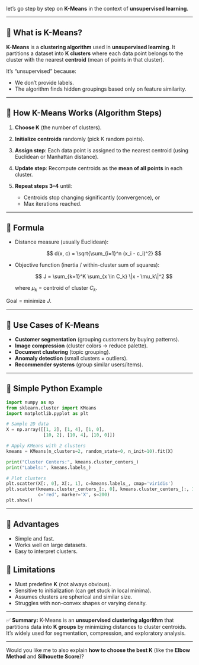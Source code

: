  let’s go step by step on **K-Means** in the context of **unsupervised learning**.

---

## 🔹 What is K-Means?

**K-Means** is a **clustering algorithm** used in **unsupervised learning**.
It partitions a dataset into **K clusters** where each data point belongs to the cluster with the nearest **centroid** (mean of points in that cluster).

It’s “unsupervised” because:

* We don’t provide labels.
* The algorithm finds hidden groupings based only on feature similarity.

---

## 🔹 How K-Means Works (Algorithm Steps)

1. **Choose K** (the number of clusters).
2. **Initialize centroids** randomly (pick K random points).
3. **Assign step**: Each data point is assigned to the nearest centroid (using Euclidean or Manhattan distance).
4. **Update step**: Recompute centroids as the **mean of all points** in each cluster.
5. **Repeat steps 3–4** until:

   * Centroids stop changing significantly (convergence), or
   * Max iterations reached.

---

## 🔹 Formula

* Distance measure (usually Euclidean):

  $$
  d(x, c) = \sqrt{\sum_{i=1}^n (x_i - c_i)^2}
  $$

* Objective function (inertia / within-cluster sum of squares):

  $$
  J = \sum_{k=1}^K \sum_{x \in C_k} \|x - \mu_k\|^2
  $$

  where $\mu_k$ = centroid of cluster $C_k$.

Goal = minimize $J$.

---

## 🔹 Use Cases of K-Means

* **Customer segmentation** (grouping customers by buying patterns).
* **Image compression** (cluster colors → reduce palette).
* **Document clustering** (topic grouping).
* **Anomaly detection** (small clusters = outliers).
* **Recommender systems** (group similar users/items).

---

## 🔹 Simple Python Example

```python
import numpy as np
from sklearn.cluster import KMeans
import matplotlib.pyplot as plt

# Sample 2D data
X = np.array([[1, 2], [1, 4], [1, 0],
              [10, 2], [10, 4], [10, 0]])

# Apply KMeans with 2 clusters
kmeans = KMeans(n_clusters=2, random_state=0, n_init=10).fit(X)

print("Cluster Centers:", kmeans.cluster_centers_)
print("Labels:", kmeans.labels_)

# Plot clusters
plt.scatter(X[:, 0], X[:, 1], c=kmeans.labels_, cmap='viridis')
plt.scatter(kmeans.cluster_centers_[:, 0], kmeans.cluster_centers_[:, 1],
            c='red', marker='X', s=200)
plt.show()
```

---

## 🔹 Advantages

* Simple and fast.
* Works well on large datasets.
* Easy to interpret clusters.

## 🔹 Limitations

* Must predefine **K** (not always obvious).
* Sensitive to initialization (can get stuck in local minima).
* Assumes clusters are spherical and similar size.
* Struggles with non-convex shapes or varying density.

---

✅ **Summary:**
K-Means is an **unsupervised clustering algorithm** that partitions data into **K groups** by minimizing distances to cluster centroids. It’s widely used for segmentation, compression, and exploratory analysis.

---

Would you like me to also explain **how to choose the best K** (like the **Elbow Method** and **Silhouette Score**)?

